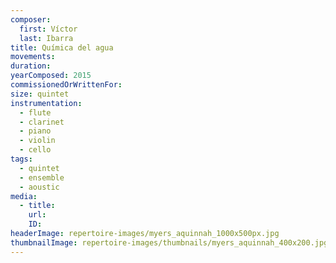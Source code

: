 ```yaml
---
composer:
  first: Víctor
  last: Ibarra
title: Química del agua
movements:
duration:
yearComposed: 2015
commissionedOrWrittenFor:
size: quintet
instrumentation:
  - flute
  - clarinet
  - piano
  - violin
  - cello
tags:
  - quintet
  - ensemble
  - aoustic
media:
  - title:
    url:
    ID:
headerImage: repertoire-images/myers_aquinnah_1000x500px.jpg
thumbnailImage: repertoire-images/thumbnails/myers_aquinnah_400x200.jpg
---
```


